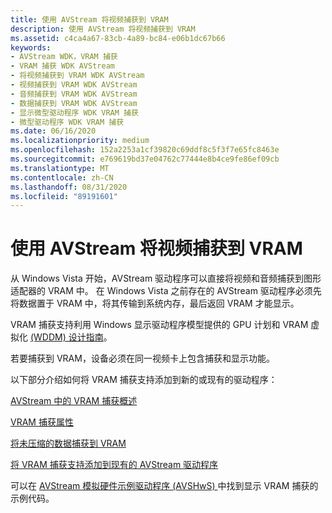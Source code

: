 ```yaml
---
title: 使用 AVStream 将视频捕获到 VRAM
description: 使用 AVStream 将视频捕获到 VRAM
ms.assetid: c4ca4a67-83cb-4a89-bc84-e06b1dc67b66
keywords:
- AVStream WDK，VRAM 捕获
- VRAM 捕获 WDK AVStream
- 将视频捕获到 VRAM WDK AVStream
- 视频捕获到 VRAM WDK AVStream
- 音频捕获到 VRAM WDK AVStream
- 数据捕获到 VRAM WDK AVStream
- 显示微型驱动程序 WDK VRAM 捕获
- 微型驱动程序 WDK VRAM 捕获
ms.date: 06/16/2020
ms.localizationpriority: medium
ms.openlocfilehash: 152a2253a1cf39820c69ddf8c5f3f7e65fc8463e
ms.sourcegitcommit: e769619bd37e04762c77444e8b4ce9fe86ef09cb
ms.translationtype: MT
ms.contentlocale: zh-CN
ms.lasthandoff: 08/31/2020
ms.locfileid: "89191601"
---
```

# <a name="capturing-video-to-vram-using-avstream"></a>使用 AVStream 将视频捕获到 VRAM

从 Windows Vista 开始，AVStream 驱动程序可以直接将视频和音频捕获到图形适配器的 VRAM 中。 在 Windows Vista 之前存在的 AVStream 驱动程序必须先将数据置于 VRAM 中，将其传输到系统内存，最后返回 VRAM 才能显示。

VRAM 捕获支持利用 Windows 显示驱动程序模型提供的 GPU 计划和 VRAM 虚拟化 [ (WDDM) 设计指南](../display/windows-vista-display-driver-model-design-guide.md)。

若要捕获到 VRAM，设备必须在同一视频卡上包含捕获和显示功能。

以下部分介绍如何将 VRAM 捕获支持添加到新的或现有的驱动程序：

[AVStream 中的 VRAM 捕获概述](overview-of-vram-capture-in-avstream.md)

[VRAM 捕获属性](vram-capture-properties.md)

[将未压缩的数据捕获到 VRAM](capturing-uncompressed-data-to-vram.md)

[将 VRAM 捕获支持添加到现有的 AVStream 驱动程序](adding-vram-capture-support-to-existing-avstream-drivers.md)

可以在 [AVStream 模拟硬件示例驱动程序 (AVSHwS) ](/samples/microsoft/windows-driver-samples/avstream-simulated-hardware-sample-driver-avshws/)中找到显示 VRAM 捕获的示例代码。